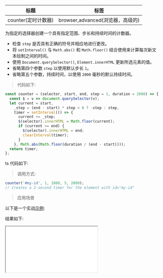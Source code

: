 | 标题                | 标签                             |
| ------------------- | -------------------------------- |
| counter(定时计数器) | browser,advanced(浏览器，高级的) |

为指定的选择器创建一个具有指定范围、步长和持续时间的计数器。

- 检查 `step` 是否具有正确的符号并相应地进行更改。
- 将 `setInterval()` 与 `Math.abs()` 和 `Math.floor()` 结合使用来计算每次新文本绘制之间的时间。
- 使用 `Document.querySelector()`, `Element.innerHTML` 更新所选元素的值。
- 省略第四个参数 `step` 以使用默认步长 `1`。
- 省略第五个参数，持续时间，以使用 `2000` 毫秒的默认持续时间。

> 代码如下:

```js
const counter = (selector, start, end, step = 1, duration = 2000) => {
  const $ = v => document.querySelector(v);
  let current = start,
    _step = (end - start) * step < 0 ? -step : step,
    timer = setInterval(() => {
      current += _step;
      $(selector).innerHTML = Math.floor(current);
      if (current >= end) {
        $(selector).innerHTML = end;
        clearInterval(timer);
      }
    }, Math.abs(Math.floor(duration / (end - start))));
  return timer;
};
```

ts 代码如下:

<div class="code-editor" data-url="codes/javascript/ts/counter.ts" data-language="typescript"></div>

> 调用方式:

```js
counter('#my-id', 1, 1000, 5, 2000);
// Creates a 2-second timer for the element with id="my-id"
```

> 应用场景

以下是一个实战<a href="codes/javascript/html/counter.html" target="_blank" rel="noopener noreferrer">示例</a>:

<div class="code-editor" data-url="codes/javascript/html/counter.html" data-language="html"></div>

结果如下:

<iframe src="codes/javascript/html/counter.html"></iframe>
